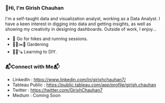 ### 👋Hi, I'm Girish Chauhan
I'm a self-taught data and visualization analyst, working as a Data Analyst. I have a keen interest in digging into data and getting insights, as well as showing my creativity in designing dashboards. Outside of work, I enjoy...

* 🚶 Go for hikes and running sessions.
* 👨‍🌾✂️🌳 Gardening
* 👨‍🔧🪚 Learning to DIY.

### 📬Connect with Me📬

* LinkedIn : https://www.linkedin.com/in/girixhchauhan7/
* Tableau Public : https://public.tableau.com/app/profile/girish.chauhan
* Twitter : https://twitter.com/GirixhChauhan7
* Medium : Coming Soon

